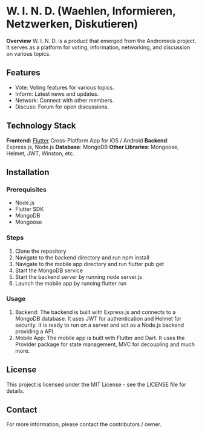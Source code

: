 # W. I. N. D. (Waehlen, Informieren, Netzwerken, Diskutieren)

**Overview**
W. I. N. D. is a product that emerged from the Andromeda project. It serves as a platform for voting, information, networking, and discussion on various topics.

## Features
- Vote: Voting features for various topics.
- Inform: Latest news and updates.
- Network: Connect with other members.
- Discuss: Forum for open discussions.

## Technology Stack
**Frontend:** [Flutter](https://flutter.dev/) Cross-Platform App for iOS / Android
**Backend**: Express.js, Node.js
**Database**: MongoDB
**Other Libraries**: Mongoose, Helmet, JWT, Winston, etc.

## Installation

### Prerequisites
- Node.js
- Flutter SDK
- MongoDB
- Mongoose

### Steps
1. Clone the repository
2. Navigate to the backend directory and run npm install
3. Navigate to the mobile app directory and run flutter pub get
4. Start the MongoDB service
5. Start the backend server by running node server.js
6. Launch the mobile app by running flutter run

### Usage
1. Backend: The backend is built with Express.js and connects to a MongoDB database. It uses JWT for authentication and Helmet for security. It is ready to run on a server and act as a Node.js backend providing a API. 
2. Mobile App: The mobile app is built with Flutter and Dart. It uses the Provider package for state management, MVC for decoupling and much more. 

## License
This project is licensed under the MIT License - see the LICENSE file for details.

## Contact
For more information, please contact the contributors / owner.